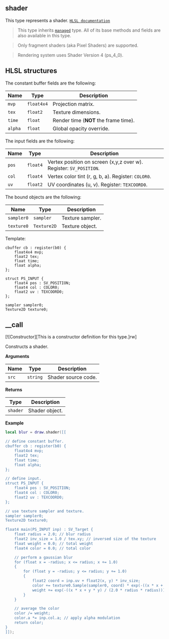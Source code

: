 ## shader

This type represents a shader. [`HLSL documentation`](https://learn.microsoft.com/en-us/windows/win32/direct3dhlsl/dx-graphics-hlsl-reference)

> This type inherits [`managed`](https://lua.fatality.win/managed.html "This type represents a managed object. You cannot create an instance of this type directly.") type. All of its base methods and fields are also available in this type.

> Only fragment shaders (aka Pixel Shaders) are supported.

> Rendering system uses Shader Version 4 (ps_4_0).

## HLSL structures
The constant buffer fields are the following:

| Name | Type | Description |
| ---- | ---- | ----------- |
| `mvp` | `float4x4` | Projection matrix. |
| `tex` | `float2` | Texture dimensions. |
| `time` | `float` | Render time (**NOT** the frame time). |
| `alpha` | `float` | Global opacity override. |

The input fields are the following:

| Name | Type | Description |
| ---- | ---- | ----------- |
| `pos` | `float4` | Vertex position on screen (x,y,z over w). Register: `SV_POSITION`. |
| `col` | `float4` | Vertex color tint (r, g, b, a). Register: `COLOR0`. |
| `uv` | `float2` | UV coordinates (u, v). Register: `TEXCOORD0`. |

The bound objects are the following:

| Name | Type | Description |
| ---- | ---- | ----------- |
| `sampler0` | `sampler` | Texture sampler. |
| `texture0` | `Texture2D` | Texture object. |

Template:

```shader
cbuffer cb : register(b0) {
    float4x4 mvp;
    float2 tex;
    float time;
    float alpha;
};

struct PS_INPUT {
    float4 pos : SV_POSITION;
    float4 col : COLOR0;
    float2 uv : TEXCOORD0;
};

sampler sampler0;
Texture2D texture0;
```

## __call

[![Constructor][This is a constructor definition for this type.]rw]

Constructs a shader.

**Arguments**

| Name | Type | Description |
| ---- | ---- | ----------- |
| `src` | `string` | Shader source code. |

**Returns**

| Type | Description |
| ---- | ----------- |
| `shader` | Shader object. |

**Example**

```lua
local blur = draw.shader([[

// define constant buffer.
cbuffer cb : register(b0) {
    float4x4 mvp;
    float2 tex;
    float time;
    float alpha;
};

// define input.
struct PS_INPUT {
    float4 pos : SV_POSITION;
    float4 col : COLOR0;
    float2 uv : TEXCOORD0;
};

// use texture sampler and texture.
sampler sampler0;
Texture2D texture0;

float4 main(PS_INPUT inp) : SV_Target {
    float radius = 2.0; // blur radius
    float2 inv_size = 1.0 / tex.xy; // inversed size of the texture
    float weight = 0.0; // total weight
    float4 color = 0.0; // total color

    // perform a gaussian blur
    for (float x = -radius; x <= radius; x += 1.0)
    {
        for (float y = -radius; y <= radius; y += 1.0)
        {
            float2 coord = inp.uv + float2(x, y) * inv_size;
            color += texture0.Sample(sampler0, coord) * exp(-((x * x + y * y) / (2.0 * radius * radius)));
            weight += exp(-((x * x + y * y) / (2.0 * radius * radius)));
        }
    }

    // average the color
    color /= weight;
    color.a *= inp.col.a; // apply alpha modulation
    return color;
}
]]);
```